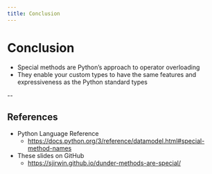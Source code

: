 ```yaml
---
title: Conclusion
---
```


# Conclusion
- Special methods are Python’s approach to operator overloading
- They enable your custom types to have the same features and expressiveness as the Python standard types

--

## References
- Python Language Reference
  - https://docs.python.org/3/reference/datamodel.html#special-method-names
- These slides on GitHub
  - https://sjirwin.github.io/dunder-methods-are-special/

